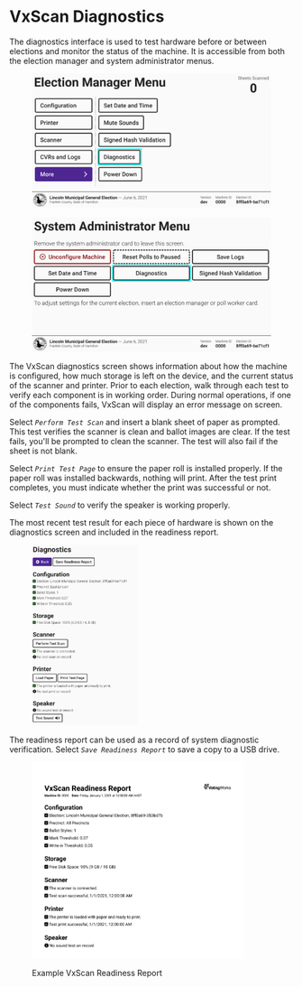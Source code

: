 # VxScan Diagnostics

The diagnostics interface is used to test hardware before or between elections and monitor the status of the machine. It is accessible from both the election manager and system administrator menus.

<div><figure><img src="../.gitbook/assets/more-screen-diagnostics (1).png" alt=""><figcaption></figcaption></figure> <figure><img src="../.gitbook/assets/sa-screen-vxscan-diagnostics.png" alt=""><figcaption></figcaption></figure></div>

The VxScan diagnostics screen shows information about how the machine is configured, how much storage is left on the device, and the current status of the scanner and printer. Prior to each election, walk through each test to verify each component is in working order. During normal operations, if one of the components fails, VxScan will display an error message on screen.&#x20;

Select _`Perform Test Scan`_ and insert a blank sheet of paper as prompted. This test verifies the scanner is clean and ballot images are clear.  If the test fails, you'll be prompted to clean the scanner. The test will also fail if the sheet is not blank.&#x20;

Select _`Print Test Page`_ to ensure the paper roll is installed properly. If the paper roll was installed backwards, nothing will print. After the test print completes, you must indicate whether the print was successful or not.

Select _`Test Sound`_ to verify the speaker is working properly.&#x20;

The most recent test result for each piece of hardware is shown on the diagnostics screen and included in the readiness report.

<figure><img src="../.gitbook/assets/vxscan-diag-full.png" alt="" width="188"><figcaption></figcaption></figure>

The readiness report can be used as a record of system diagnostic verification.  Select _`Save Readiness Report`_ to save a copy to a USB drive.&#x20;

<figure><img src="../.gitbook/assets/image (1) (1).png" alt="" width="375"><figcaption><p>Example VxScan Readiness Report</p></figcaption></figure>

